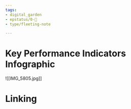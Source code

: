 ```yaml
---
tags: 
- digital_garden
- epstatus/0-🌰
- type/fleeting-note

---
```

# Key Performance Indicators Infographic

![[IMG_5805.jpg]]
# Linking


